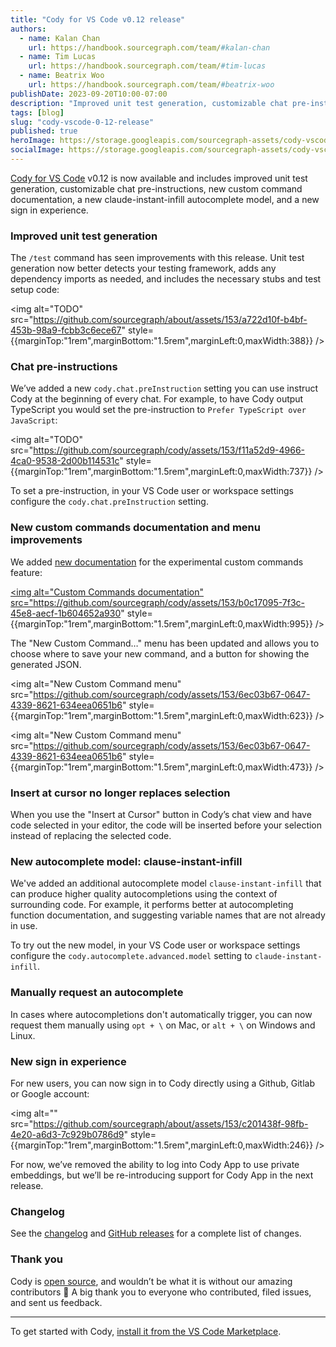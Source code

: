```yaml
---
title: "Cody for VS Code v0.12 release"
authors:
  - name: Kalan Chan
    url: https://handbook.sourcegraph.com/team/#kalan-chan
  - name: Tim Lucas
    url: https://handbook.sourcegraph.com/team/#tim-lucas
  - name: Beatrix Woo
    url: https://handbook.sourcegraph.com/team/#beatrix-woo  
publishDate: 2023-09-20T10:00-07:00
description: "Improved unit test generation, customizable chat pre-instructions, new custom command documentation, a new claude-instant-infill autocomplete model, and a new sign in experience."
tags: [blog]
slug: "cody-vscode-0-12-release"
published: true
heroImage: https://storage.googleapis.com/sourcegraph-assets/cody-vscode-0.12.0-og-image.jpg
socialImage: https://storage.googleapis.com/sourcegraph-assets/cody-vscode-0.12.0-og-image.jpg
---
```


[Cody for VS Code](https://marketplace.visualstudio.com/items?itemName=sourcegraph.cody-ai) v0.12 is now available and includes improved unit test generation, customizable chat pre-instructions, new custom command documentation, a new claude-instant-infill autocomplete model, and a new sign in experience.

### Improved unit test generation

The `/test` command has seen improvements with this release. Unit test generation now better detects your testing framework, adds any dependency imports as needed, and includes the necessary stubs and test setup code:


<img alt="TODO" src="https://github.com/sourcegraph/about/assets/153/a722d10f-b4bf-453b-98a9-fcbb3c6ece67" style={{marginTop:"1rem",marginBottom:"1.5rem",marginLeft:0,maxWidth:388}} />

### Chat pre-instructions

We’ve added a new `cody.chat.preInstruction` setting you can use instruct Cody at the beginning of every chat. For example, to have Cody output TypeScript you would set the pre-instruction to `Prefer TypeScript over JavaScript`:

<img alt="TODO" src="https://github.com/sourcegraph/cody/assets/153/f11a52d9-4966-4ca0-9538-2d00b114531c" style={{marginTop:"1rem",marginBottom:"1.5rem",marginLeft:0,maxWidth:737}} />

To set a pre-instruction, in your VS Code user or workspace settings configure the `cody.chat.preInstruction` setting.

### New custom commands documentation and menu improvements

We added [new documentation](https://docs.sourcegraph.com/cody/custom-commands) for the experimental custom commands feature:

<a href="https://docs.sourcegraph.com/cody/custom-commands"><img alt="Custom Commands documentation" src="https://github.com/sourcegraph/cody/assets/153/b0c17095-7f3c-45e8-aecf-1b604652a930" style={{marginTop:"1rem",marginBottom:"1.5rem",marginLeft:0,maxWidth:995}} /></a>

The "New Custom Command…" menu has been updated and allows you to choose where to save your new command, and a button for showing the generated JSON.

<img alt="New Custom Command menu" src="https://github.com/sourcegraph/cody/assets/153/6ec03b67-0647-4339-8621-634eea0651b6" style={{marginTop:"1rem",marginBottom:"1.5rem",marginLeft:0,maxWidth:623}} />

<img alt="New Custom Command menu" src="https://github.com/sourcegraph/cody/assets/153/6ec03b67-0647-4339-8621-634eea0651b6" style={{marginTop:"1rem",marginBottom:"1.5rem",marginLeft:0,maxWidth:473}} />

### Insert at cursor no longer replaces selection

When you use the "Insert at Cursor" button in Cody’s chat view and have code selected in your editor, the code will be inserted before your selection instead of replacing the selected code.

### New autocomplete model: clause-instant-infill

We've added an additional autocomplete model `clause-instant-infill` that can produce higher quality autocompletions using the context of surrounding code. For example, it performs better at autocompleting function documentation, and suggesting variable names that are not already in use.

To try out the new model, in your VS Code user or workspace settings configure the `cody.autocomplete.advanced.model` setting to `claude-instant-infill`.

### Manually request an autocomplete

In cases where autocompletions don't automatically trigger, you can now request them manually using `opt + \` on Mac, or `alt + \` on Windows and Linux.

### New sign in experience

For new users, you can now sign in to Cody directly using a Github, Gitlab or Google account:

<img alt="" src="https://github.com/sourcegraph/about/assets/153/c201438f-98fb-4e20-a6d3-7c929b0786d9" style={{marginTop:"1rem",marginBottom:"1.5rem",marginLeft:0,maxWidth:246}} />

For now, we’ve removed the ability to log into Cody App to use private embeddings, but we’ll be re-introducing support for Cody App in the next release.

### Changelog

See the [changelog](https://github.com/sourcegraph/cody/blob/main/vscode/CHANGELOG.md) and [GitHub releases](https://github.com/sourcegraph/cody/releases) for a complete list of changes.

### Thank you

Cody is [open source](https://github.com/sourcegraph/cody), and wouldn’t be what it is without our amazing contributors 💖 A big thank you to everyone who contributed, filed issues, and sent us feedback.

<hr style={{marginTop:"2rem",marginBottom:"2rem"}} />

To get started with Cody, [install it from the VS Code Marketplace](https://marketplace.visualstudio.com/items?itemName=sourcegraph.cody-ai).
